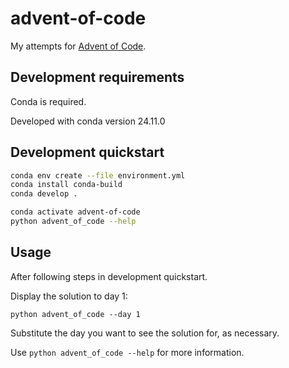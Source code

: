 # advent-of-code

My attempts for [Advent of Code](https://adventofcode.com/).


## Development requirements

Conda is required.

Developed with conda version 24.11.0


## Development quickstart

```bash
conda env create --file environment.yml
conda install conda-build
conda develop .

conda activate advent-of-code
python advent_of_code --help
```

## Usage

After following steps in development quickstart.

Display the solution to day 1:

```
python advent_of_code --day 1
```

Substitute the day you want to see the solution for, as necessary.

Use `python advent_of_code --help` for more information.